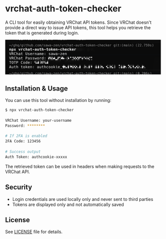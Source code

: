 # vrchat-auth-token-checker

A CLI tool for easily obtaining VRChat API tokens. Since VRChat doesn't provide a direct way to issue API tokens, this tool helps you retrieve the token that is generated during login.

![](./screenshot.png)

## Installation & Usage

You can use this tool without installation by running:

```bash
$ npx vrchat-auth-token-checker

VRChat Username: your-username
Password: ********

# If 2FA is enabled
2FA Code: 123456

# Success output
Auth Token: authcookie-xxxxx
```

The retrieved token can be used in headers when making requests to the VRChat API.

## Security

- Login credentials are used locally only and never sent to third parties
- Tokens are displayed only and not automatically saved

## License

See [LICENSE](./LICENSE) file for details.
